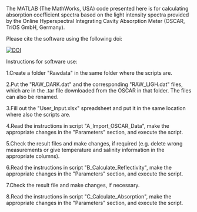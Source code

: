The MATLAB (The MathWorks, USA) code presented here is for calculating absorption coefficient spectra based on the light intensity spectra provided by the Online Hyperspectral Integrating Cavity Absorption Meter (OSCAR, TriOS GmbH, Germany).

Please cite the software using the following doi:

[![DOI](https://zenodo.org/badge/DOI/10.5281/zenodo.3243405.svg)](https://doi.org/10.5281/zenodo.3243405)

Instructions for software use:

1.Create a folder "Rawdata" in the same folder where the scripts are.

2.Put the "RAW_DARK.dat" and the corresponding "RAW_LIGH.dat" files, which are in the .tar file downloaded from the OSCAR in that folder. The files can also be renamed.

3.Fill out the "User_Input.xlsx" spreadsheet and put it in the same location where also the scripts are.

4.Read the instructions in script "A_Import_OSCAR_Data", make the appropriate changes in the "Parameters" section, and execute the script.

5.Check the result files and make changes, if required (e.g. delete wrong measurements or give temperature and salinity information in the appropriate columns).

6.Read the instructions in script "B_Calculate_Reflectivity", make the appropriate changes in the "Parameters" section, and execute the script.

7.Check the result file and make changes, if necessary.

8.Read the instructions in script "C_Calculate_Absorption", make the appropriate changes in the "Parameters" section, and execute the script.
